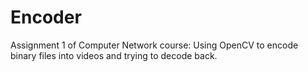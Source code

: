 # Encoder
Assignment 1 of Computer Network course: Using OpenCV to encode binary files into videos and trying to decode back.
